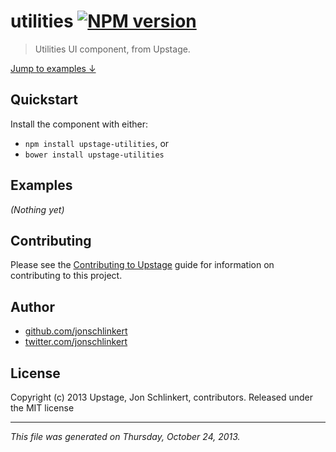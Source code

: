 # utilities [![NPM version](https://badge.fury.io/js/utilities.png)](http://badge.fury.io/js/utilities)

> Utilities UI component, from Upstage.

[Jump to examples ↓](./EXAMPLES.md)

## Quickstart
Install the component with either:

* `npm install upstage-utilities`, or
* `bower install upstage-utilities`

## Examples

_(Nothing yet)_

## Contributing
Please see the [Contributing to Upstage](https://github.com/upstage/upstage/blob/master/CONTRIBUTING.md) guide for information on contributing to this project.

## Author

+ [github.com/jonschlinkert](https://github.com/jonschlinkert)
+ [twitter.com/jonschlinkert](http://twitter.com/jonschlinkert)

## License
Copyright (c) 2013 Upstage, Jon Schlinkert, contributors.
Released under the MIT license

***

_This file was generated on Thursday, October 24, 2013._


